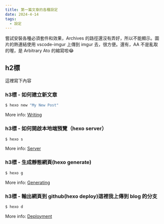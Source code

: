 ```yaml
---
title: 第一篇文章的各種設定
date: 2024-4-14
tags: 
  - 設定
---
```

嘗試安裝各種必須套件和效果，Archives 的路徑還沒有弄好，所以不能顯示。圖片的熱連結使用 vscode-imgur 上傳到 imgur 去，很方便。還有，AA 不是亂取的喔，是 Arbitrary Ato 的縮寫啦😂
<!-- more -->

## h2標
這裡寫下內容


### h3標 - 如何建立新文章
``` zsh
$ hexo new "My New Post"
```
More info: [Writing](https://hexo.io/docs/writing.html)

### h3標 - 如何開啟本地端預覽（hexo server）
``` zsh
$ hexo s
```
More info: [Server](https://hexo.io/docs/server.html)

### h3標 - 生成靜態網頁(hexo generate)
``` zsh
$ hexo g
```
More info: [Generating](https://hexo.io/docs/generating.html)

### h3標 - 輸出網頁到 github(hexo deploy)這裡我上傳到 blog 的分支
``` zsh
$ hexo d
```
More info: [Deployment](https://hexo.io/docs/one-command-deployment.html)